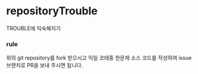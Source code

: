 # repositoryTrouble
TROUBLE에 익숙해지기

### rule 
위의 git repository를 fork 받으시고 
익일 코테중 한문제 소스 코드를 작성하여
issue 브랜치로 PR을 보내 주시면 됩니다. 
